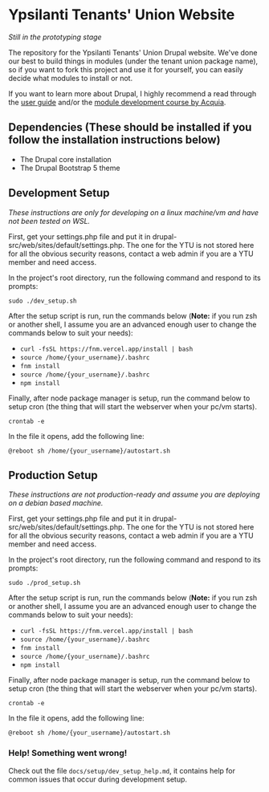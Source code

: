 # Ypsilanti Tenants' Union Website

*Still in the prototyping stage*

The repository for the Ypsilanti Tenants' Union Drupal website. We've done our
best to build things in modules (under the tenant union package name), so if
you want to fork this project and use it for yourself, you can easily decide what
modules to install or not.

If you want to learn more about Drupal, I highly recommend a read through the [user guide](https://www.drupal.org/docs/user_guide/en/index.html) and/or the
[module development course by Acquia](https://www.youtube.com/watch?v=FTIchVgL8TM&list=PLpVC00PAQQxFNDfiXn6LH1gOLllGS3hhl).

## Dependencies (These should be installed if you follow the installation instructions below)

- The Drupal core installation
- The Drupal Bootstrap 5 theme

## Development Setup

*These instructions are only for developing on a linux machine/vm and have not been tested on WSL.*

First, get your settings.php file and put it in drupal-src/web/sites/default/settings.php. The one for the YTU is not stored here for all the obvious security reasons, contact a web admin if you are a YTU member and need access.

In the project's root directory, run the following command and respond to its prompts:

`sudo ./dev_setup.sh`

After the setup script is run, run the commands below (**Note:** if you run zsh or another shell, I assume you are an advanced enough user to change the commands below to suit your needs):

- `curl -fsSL https://fnm.vercel.app/install | bash`
- `source /home/{your_username}/.bashrc`
- `fnm install`
- `source /home/{your_username}/.bashrc`
- `npm install`

Finally, after node package manager is setup, run the command below to setup cron (the thing that will start the webserver when your pc/vm starts).

`crontab -e`

In the file it opens, add the following line:

`@reboot sh /home/{your_username}/autostart.sh`

## Production Setup

*These instructions are not production-ready and assume you are deploying on a debian based machine.*

First, get your settings.php file and put it in drupal-src/web/sites/default/settings.php. The one for the YTU is not stored here for all the obvious security reasons, contact a web admin if you are a YTU member and need access.

In the project's root directory, run the following command and respond to its prompts:

`sudo ./prod_setup.sh`

After the setup script is run, run the commands below (**Note:** if you run zsh or another shell, I assume you are an advanced enough user to change the commands below to suit your needs):

- `curl -fsSL https://fnm.vercel.app/install | bash`
- `source /home/{your_username}/.bashrc`
- `fnm install`
- `source /home/{your_username}/.bashrc`
- `npm install`

Finally, after node package manager is setup, run the command below to setup cron (the thing that will start the webserver when your pc/vm starts).

`crontab -e`

In the file it opens, add the following line:

`@reboot sh /home/{your_username}/autostart.sh`

### Help! Something went wrong!

Check out the file `docs/setup/dev_setup_help.md`, it contains help for common issues that occur during development setup.
